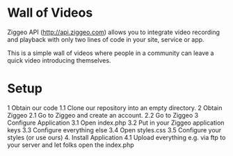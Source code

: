 Wall of Videos
=================

Ziggeo API (http://api.ziggeo.com) allows you to integrate video recording and playback with only
two lines of code in your site, service or app. 

This is a simple wall of videos where people in a community can leave a quick video introducing
themselves.



Setup
======

1 Obtain our code
1.1 Clone our repository into an empty directory.
2 Obtain Ziggeo
2.1 Go to Ziggeo and create an account.
2.2 Go to Ziggeo
3 Configure Application
3.1 Open index.php
3.2 Put in your Ziggeo application keys
3.3 Configure everything else
3.4 Open styles.css
3.5 Configure your styles (or use ours)
4. Install Application
4.1 Upload everything e.g. via ftp to your server and let folks open the index.php
